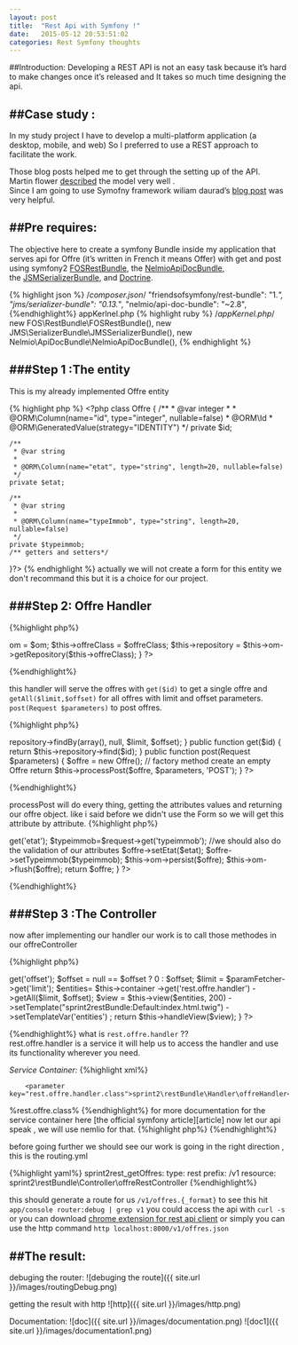 ```yaml
---
layout: post
title:  "Rest Api with Symfony !"
date:   2015-05-12 20:53:51:02
categories: Rest Symfony thoughts
---
```

##Introduction:
Developing a REST API is not an easy task because it’s hard to make changes once it’s released and 
It takes so much time designing the api.  

##Case study :
---

In my study project I have to develop a multi-platform application (a desktop, mobile, and web)
So I preferred to use a REST approach to facilitate the work.

Those blog posts helped me to get through the setting up of the API.  
Martin flower [described][described] the model very well .  
Since I am going to use Symofny framework wiliam daurad’s [blog post][blog] was very helpful.

##Pre requires:
---

The objective here to create a symfony Bundle inside my application that serves api for Offre
(it’s written in French it means Offer) with get and post using symfony2 [FOSRestBundle][FOSRestBundle], the [NelmioApiDocBundle][NelmioApiDocBundle], the [JSMSerializerBundle][JSMSerializerBundle], and [Doctrine][Doctrine].

{% highlight json %}
/*composer.json*/
        "friendsofsymfony/rest-bundle": "1.*",
        "jms/serializer-bundle": "0.13.*",
        "nelmio/api-doc-bundle": "~2.8",
{%endhighlight%}
appKerlnel.php
{% highlight ruby %}
/*appKernel.php*/
            new FOS\RestBundle\FOSRestBundle(),
            new JMS\SerializerBundle\JMSSerializerBundle(),
            new Nelmio\ApiDocBundle\NelmioApiDocBundle(),
{% endhighlight %}

###Step 1 :The entity
---
This is my already implemented Offre entity 

{% highlight php  %} <?php
class Offre
{
    /**
     * @var integer
     *
     * @ORM\Column(name="id", type="integer", nullable=false)
     * @ORM\Id
     * @ORM\GeneratedValue(strategy="IDENTITY")
     */
    private $id;

    /**
     * @var string
     *
     * @ORM\Column(name="etat", type="string", length=20, nullable=false)
     */
    private $etat;

    /**
     * @var string
     *
     * @ORM\Column(name="typeImmob", type="string", length=20, nullable=false)
     */
    private $typeimmob;
    /** getters and setters*/
}?>
{% endhighlight %}
actually we will not create a form for this entity we don't recommand this but it is a choice for our project.  

###Step 2: Offre Handler
---
{%highlight php%}
<?php
class offreHandler 
{

    private $om;
    private $offreClass;
    private $repository;

    // ..
    public function __construct(ObjectManager $om, $offreClass)
    {
        $this->om = $om;
        $this->offreClass = $offreClass;
        $this->repository = $this->om->getRepository($this->offreClass);
    
    }
?>
{%endhighlight%}

this handler will serve the offres with  `get($id)` to get a single offre and `getAll($limit,$offset)` for all offres with limit and offset parameters.  
`post(Request $parameters)` to post offres.

{%highlight php%}
<?php
 public function getAll($limit = 5, $offset = 0)
    {
        return $this->repository->findBy(array(), null, $limit, $offset);
    }

 public function get($id)
    {
        return $this->repository->find($id);
    }
 
 public function post(Request $parameters)
    {
        $offre = new Offre(); // factory method create an empty Offre

        return $this->processPost($offre, $parameters, 'POST');
    }

?>
{%endhighlight%}

processPost will do every thing, getting the attributes values and returning our offre object. like i said before we didn't use the Form so we will get this attribute by attribute.
{%highlight php%}
<?php
private function processPost(Offre $offre, Request $request, $method = "POST")
    {
            
            $etat=$request->get('etat');
            $typeimmob=$request->get('typeimmob');
            //we should also do the validation of our attributes
            $offre->setEtat($etat);
            $offre->setTypeimmob($typeimmob);
            $this->om->persist($offre);
            $this->om->flush($offre);
            return $offre;
    }
?>
{%endhighlight%}

###Step 3 :The Controller
---
now after implementing our handler our work is to call those methodes in our offreController 

{%highlight php%}
<?
  public function getOffresAction(Request $request, ParamFetcherInterface $paramFetcher)
    {
        $offset = $paramFetcher->get('offset');
        $offset = null == $offset ? 0 : $offset;
        $limit = $paramFetcher->get('limit');

       $entities= $this->container
        ->get('rest.offre.handler')
        ->getAll($limit, $offset);

        $view = $this->view($entities, 200)
          ->setTemplate("sprint2restBundle:Default:index.html.twig")
          ->setTemplateVar('entities') ;

        return $this->handleView($view);
    }
?>
{%endhighlight%}
what is `rest.offre.handler` ??  
rest.offre.handler is a service it will help us to access  the handler and use its functionality wherever you need.

*Service Container:*
{%highlight xml%}
 <parameters>
        
        <parameter key="rest.offre.handler.class">sprint2\restBundle\Handler\offreHandler</parameter>
</parameters>
 <services>
        <service id="rest.offre.handler" class="%rest.offre.handler.class%">
            <argument type="service" id="doctrine.orm.entity_manager" />
            <argument>%rest.offre.class%</argument>
        </service> 
</services>
{%endhighlight%}
for more documentation for the service container here [the official symfony article][article]  
now let our api speak , we will use nemlio for that.
{%highlight php%}
<?
    /**
     * Get All Offres,
     *
     * @ApiDoc(
     *   resource = true,
     *   description = "Gets All offres ",
     *   
     *   statusCodes = {
     *     200 = "Returned when successful",
     *    
     *   }
     * )
     *
     *@Annotations\View(templateVar="entities")
     *@Annotations\QueryParam(name="offset", requirements="\d+", nullable=true, description="Offset from which to start listing offres.")
     *@Annotations\QueryParam(name="limit", requirements="\d+", default="5", description="How many offres to return.")
     * 
     * 
     *
     * @param Request               $request      the request object
     * @param ParamFetcherInterface $paramFetcher param fetcher service
     *
     * 
     * @return array
     **/
    public function getOffresAction(Request $request, ParamFetcherInterface $paramFetcher){...}
    ?>
{%endhighlight%}  

before going further we should see our work is going in the right direction , this is the routing.yml

{%highlight yaml%}
sprint2rest_getOffres:
    type: rest
    prefix: /v1
    resource: sprint2\restBundle\Controller\offreRestController
{%endhighlight%} 

this should generate a route for us `/v1/offres.{_format}` to see this hit  `app/console router:debug | grep v1` you could access the api with `curl -s` or you can download [chrome extension for rest api client][extension] or simply you can use the http command `http localhost:8000/v1/offres.json`

##The result:
---
debuging the router:
![debuging the route]({{ site.url }}/images/routingDebug.png)


getting the result with http 
![http]({{ site.url }}/images/http.png)

Documentation:
![doc]({{ site.url }}/images/documentation.png)
![doc1]({{ site.url }}/images/documentation1.png)




[article]:http://symfony.com/doc/current/book/service_container.html
[extension]:https://chrome.google.com/webstore/detail/advanced-rest-client/hgmloofddffdnphfgcellkdfbfbjeloo?hl=fr
[described]:http://martinfowler.com/articles/richardsonMaturityModel.html
[blog]:http://williamdurand.fr/2012/08/02/rest-apis-with-symfony2-the-right-way/
[FOSRestBundle]:https://github.com/FriendsOfSymfony/FOSRestBundle
[NelmioApiDocBundle]:https://github.com/nelmio/NelmioApiDocBundle
[JSMSerializerBundle]:https://github.com/schmittjoh/JMSSerializerBundle
[Doctrine]:http://www.doctrine-project.org/